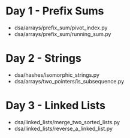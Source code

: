 

Day 1 - Prefix Sums
=====
* dsa/arrays/prefix_sum/pivot_index.py
* dsa/arrays/prefix_sum/running_sum.py

Day 2 - Strings
=====
* dsa/hashes/isomorphic_strings.py
* dsa/arrays/two_pointers/is_subsequence.py

Day 3 - Linked Lists
=====
* dsa/linked_lists/merge_two_sorted_lists.py
* dsa/linked_lists/reverse_a_linked_list.py